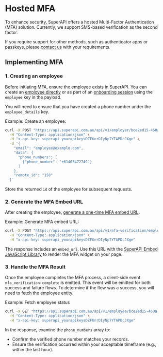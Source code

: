 # Hosted MFA

To enhance security, SuperAPI offers a hosted Multi-Factor Authentication (MFA) solution. Currently, we support SMS-based verification as the second factor.

If you require support for other methods, such as authenticator apps or passkeys, please [contact us](mailto:support@superapi.com.au) with your requirements.

## Implementing MFA

### 1. Creating an employee

Before initiating MFA, ensure the employee exists in SuperAPI. You can create an [employee directly](https://swagger.superapi.com.au/#tag/employee/operation/SuperApiWeb.Api.V1.EmployeeController.create) or as part of an [onboarding session](https://swagger.superapi.com.au/#tag/onboarding_session/operation/SuperApiWeb.Api.V1.OnboardingSessionController.create) using the `employee` key in the payload.

You will need to ensure that you have created a phone number under the `employee_details` key.

Example: Create an employee:

```bash
curl -X POST "https://api.superapi.com.au/api/v1/employer/bce2ed15-460a-4fd7-8a06-bc3378e88419/employee" \
  -H "Content-Type: application/json" \
  -H "x-api-key: superapi_yourapikeysDZFUnrDIyNp7YTAPDcJXge" \
  -d '{
    "email": "employee@example.com",
    "data": {
      "phone_numbers": [
        {"phone_number": "+61405472749"}
      ]
    },
    "remote_id": "150"
  }'
```

Store the returned `id` of the employee for subsequent requests.

### 2. Generate the MFA Embed URL

After creating the employee, [generate a one-time MFA embed URL](https://swagger.superapi.com.au/#tag/mfa_embed_url/operation/SuperApiWeb.Api.V1.MfaEmbedUrlController.create).

Example: Generate MFA embed URL:

```bash
curl -X POST "https://api.superapi.com.au/api/v1/mfa-verification/employee/0a2ed63d-0fbb-4bf1-a98d-b72d0be70667/generate-embed-url?valid_until=2025-06-09T07:44:54Z&app=mfa&max_attempts=3&session_id=555" \
  -H "Content-Type: application/json" \
  -H "x-api-key: superapi_yourapikeysDZFUnrDIyNp7YTAPDcJXge"
```

The response includes an `embed_url`. Use this URL with the [SuperAPI Embed JavaScript Library](https://github.com/supersimplesuper/super-api-embed) to render the MFA widget on your page.

### 3. Handle the MFA Result

Once the employee completes the MFA process, a client-side event `mfa_verification:complete` is emitted. This event will be emitted for both success and failure flows. To determine if the flow was a success, you will need to fetch the employee entity.

Example: Fetch employee status

```bash
curl -X GET "https://api.superapi.com.au/api/v1/employee/bce2ed15-460a-4fd7-8a06-bc3378e88419" \
  -H "Content-Type: application/json" \
  -H "x-api-key: superapi_yourapikeysDZFUnrDIyNp7YTAPDcJXge"
```

In the response, examine the `phone_numbers` array to:

* Confirm the verified phone number matches your records.
* Ensure the verification occurred within your acceptable timeframe (e.g., within the last hour).